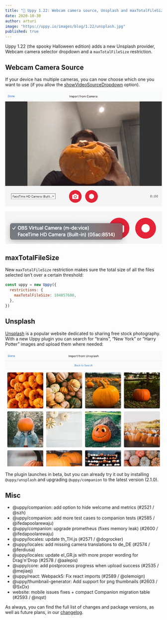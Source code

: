 ```yaml
---
title: "🎃 Uppy 1.22: Webcam camera source, Unsplash and maxTotalFileSize"
date: 2020-10-30
author: arturi
image: "https://uppy.io/images/blog/1.22/unsplash.jpg"
published: true
---
```


Uppy 1.22 (the spooky Halloween edition) adds a new Unsplash provider, Webcam camera selector dropdown and a `maxTotalFileSize` restriction.

<!--more-->

## Webcam Camera Source

If your device has multiple cameras, you can now choose which one you want to use (if you allow the [showVideoSourceDropdown](https://uppy.io/docs/webcam/#showVideoSourceDropdown-false) option).

![](/images/blog/1.22/webcam-dropdown-full.png)

![](/images/blog/1.22/webcam-dropdown-short.png)

## maxTotalFileSize

New `maxTotalFileSize` restriction makes sure the total size of all the files selected isn’t over a certain threshold:

```js
const uppy = new Uppy({
  restrictions: {
    maxTotalFileSize: 104857600,
  },
})
```

## Unsplash

[Unsplash](https://unsplash.com/) is a popular website dedicated to sharing free stock photography. With a new Uppy plugin you can search for “trains”, “New York” or “Harry Potter” images and upload them where needed:

![](/images/blog/1.22/unsplash.jpg)

The plugin launches in beta, but you can already try it out by installing `@uppy/unsplash` and upgrading `@uppy/companion` to the latest version (2.1.0).

## Misc

*   @uppy/companion: add option to hide welcome and metrics (#2521 / @szh)
*   @uppy/companion: add more test cases to companion tests (#2585 / @ifedapoolarewaju)
*   @uppy/companion: upgrade prometheus (fixes memory leak) (#2600 / @ifedapoolarewaju)
*   @uppy/locales: update th_TH.js (#2571 / @dogrocker)
*   @uppy/locales: add missing camera translations to de_DE (#2574 / @ferdiusa)
*   @uppy/locales: update el_GR.js with more proper wording for Drag'n'Drop (#2578 / @aalepis)
*   @uppy/core: add postprocess progress when upload success (#2535 / @mejiaej)
*   @uppy/react: Webpack5: Fix react imports (#2589 / @olemoign)
*   @uppy/thumbnail-generator: Add support for png thumbnails (#2603 / @SxDx)
*   website: mobile issues fixes + compact Companion migration table (#2593 / @nqst)

As always, you can find the full list of changes and package versions, as well as future plans, in our [changelog](https://github.com/transloadit/uppy/blob/master/CHANGELOG.md).
